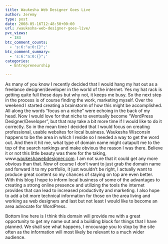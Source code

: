 ```yaml
---
title: Waukesha Web Designer Goes Live
author: Jeremy
type: post
date: 2008-05-16T12:48:50+00:00
url: /waukesha-web-designer-goes-live/
pvc_views:
  - 183
btc_comment_counts:
  - 's:6:"a:0:{}";'
btc_comment_summary:
  - 's:6:"a:0:{}";'
categories:
  - Entrepreneurship

---
```

As many of you know I recently decided that I would hang my hat out as a freelance designer/developer in the world of the internet. Yes my hat rack is getting quite full these days but why not, it keeps me busy. So the next step in the process is of course finding the work, marketing myself. Over the weekend I started creating a brainstorm of how this might be accomplished. All along the words &#8220;focus on a niche&#8221; were echoing in the back of my head. Now I would love for that niche to eventually become &#8220;WordPress Designer/Developer&#8221;, but that may take a bit more time if I would like to do it correctly. So in the mean time I decided that I would focus on creating professional, usable websites for local business. Waukesha Wisconsin happens to be the area in which I reside so I needed a way to get the word out. And then it hit me, what type of domain name might catapult me to the top of the search rankings and make obvious the reason I was there. Believe it or not this little beauty was there for the taking, www.[waukeshawebdesigner.com][1]. I am not sure that it could get any more obvious than that. Now of course I don&#8217;t want to just grab the domain name and forward it to my portfolio, it just wouldn&#8217;t be right, I actually want to produce great content so my chances of staying on top are even better. With this blog I hope to inform local business of some of the advantages to creating a strong online presence and utilizing the tools the internet provides that can lead to increased productivity and marketing. I also hope to add a bit more technical information for those on the area living and working as web designers and last but not least I would like to become an area advocate for WordPress.

Bottom line here is I think this domain will provide me with a great opportunity to get my name out and a building block for things that I have planned. We shall see what happens, I encourage you to stop by the site often as the information will most likely be relevant to a much wider audience.

 [1]: http://www.waukeshawebdesigner.com "Waukesha Web Designer"
